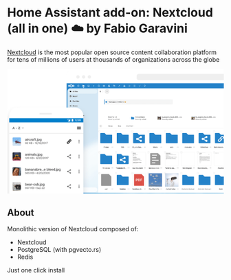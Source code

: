 # Home Assistant add-on: Nextcloud (all in one) ☁️ by Fabio Garavini

[Nextcloud](https://nextcloud.com/) is the most popular open source content collaboration platform for tens of millions of users at thousands of organizations across the globe

![main screenshot](https://raw.githubusercontent.com/nextcloud/screenshots/master/nextcloud-hub-files-25-preview.png)

## About

Monolithic version of Nextcloud composed of:

- Nextcloud
- PostgreSQL (with pgvecto.rs)
- Redis

Just one click install
